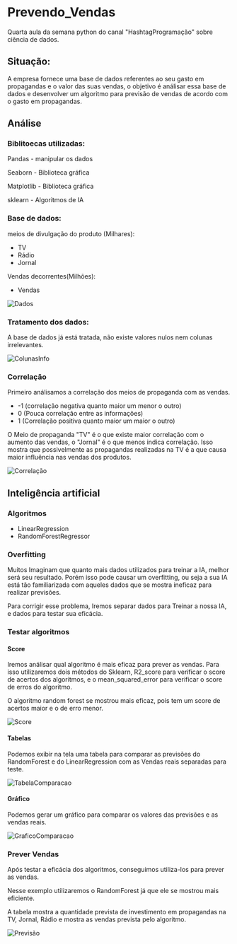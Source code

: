 # Prevendo_Vendas
Quarta aula da semana python do canal "HashtagProgramação" sobre ciência de dados.

## Situação:

A empresa fornece uma base de dados referentes ao seu gasto em propagandas e o valor das suas vendas,
o objetivo é análisar essa base de dados e desenvolver um algoritmo para previsão de vendas de acordo com o gasto em propagandas.

## Análise

### Biblitoecas utilizadas:

Pandas - manipular os dados

Seaborn - Biblioteca gráfica

Matplotlib - Biblioteca gráfica

sklearn - Algoritmos de IA

### Base de dados:

meios de divulgação do produto (Milhares):
- TV
- Rádio
- Jornal

Vendas decorrentes(Milhões):
- Vendas

![Dados](https://github.com/Alisson-tech/Prevendo_Vendas/blob/master/img/dados.PNG)

### Tratamento dos dados:

A base de dados já está tratada, não existe valores nulos nem colunas irrelevantes.

![ColunasInfo](https://github.com/Alisson-tech/Prevendo_Vendas/blob/master/img/ColunasInfo.PNG)


### Correlação

Primeiro análisamos a correlação dos meios de propaganda com as vendas.

- -1 (correlação negativa quanto maior um menor o outro)
- 0 (Pouca correlação entre as informações)
- 1 (Correlação positiva quanto maior um maior o outro)

O Meio de propaganda "TV" é o que existe maior correlação com o aumento das vendas, o "Jornal" é o que menos indica correlação.
Isso mostra que possivelmente as propagandas realizadas na TV é a que causa maior influência nas vendas dos produtos.

![Correlação](https://github.com/Alisson-tech/Prevendo_Vendas/blob/master/img/Correlacao.PNG)

## Inteligência artificial

### Algoritmos 

- LinearRegression
- RandomForestRegressor

### Overfitting

Muitos Imaginam que quanto mais dados utilizados para treinar a IA, melhor será seu resultado. Porém isso pode causar um overfitting, ou 
seja a sua IA está tão familiarizada com aqueles dados que se mostra ineficaz para realizar previsões.

Para corrigir esse problema, Iremos separar dados para Treinar a nossa IA, e dados para testar sua eficácia.

### Testar algoritmos 

#### Score 

Iremos análisar qual algoritmo é mais eficaz para prever as vendas. Para isso utilizaremos dois métodos do Sklearn, 
R2_score para verificar o score de acertos dos algoritmos, e o mean_squared_error para verificar o score de erros do algoritmo.

O algoritmo random forest se mostrou mais eficaz, pois tem um score de acertos maior e o de erro menor.

![Score](https://github.com/Alisson-tech/Prevendo_Vendas/blob/master/img/score.PNG)

#### Tabelas

Podemos exibir na tela uma tabela para comparar as previsões do RandomForest e do LinearRegression com as Vendas reais separadas para teste.

![TabelaComparacao](https://github.com/Alisson-tech/Prevendo_Vendas/blob/master/img/TabelaComparacao.PNG)

#### Gráfico

Podemos gerar um gráfico para comparar os valores das previsões e as vendas reais.

![GraficoComparacao](https://github.com/Alisson-tech/Prevendo_Vendas/blob/master/img/GraficoComparacao.PNG)


### Prever Vendas

Após testar a eficácia dos algoritmos, conseguimos utiliza-los para prever as vendas.

Nesse exemplo utilizaremos o RandomForest já que ele se mostrou mais eficiente.

A tabela mostra a quantidade prevista de investimento em propagandas na TV, Jornal, Rádio e mostra as vendas prevista pelo algoritmo.

![Previsão](https://github.com/Alisson-tech/Prevendo_Vendas/blob/master/img/previsao.PNG)


